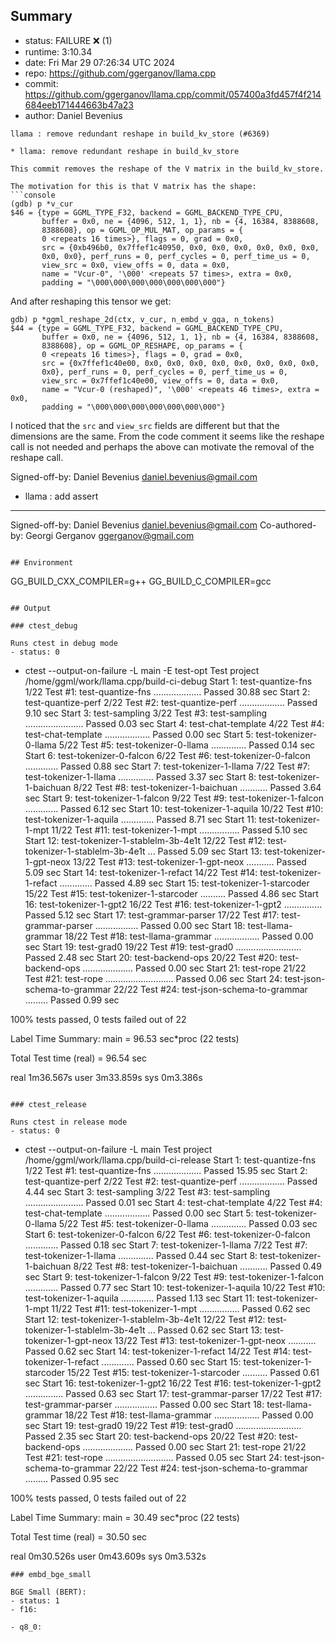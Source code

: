 ## Summary

- status:  FAILURE ❌ (1)
- runtime: 3:10.34
- date:    Fri Mar 29 07:26:34 UTC 2024
- repo:    https://github.com/ggerganov/llama.cpp
- commit:  https://github.com/ggerganov/llama.cpp/commit/057400a3fd457f4f214684eeb171444663b47a23
- author:  Daniel Bevenius
```
llama : remove redundant reshape in build_kv_store (#6369)

* llama: remove redundant reshape in build_kv_store

This commit removes the reshape of the V matrix in the build_kv_store.

The motivation for this is that V matrix has the shape:
```console
(gdb) p *v_cur
$46 = {type = GGML_TYPE_F32, backend = GGML_BACKEND_TYPE_CPU,
       buffer = 0x0, ne = {4096, 512, 1, 1}, nb = {4, 16384, 8388608,
       8388608}, op = GGML_OP_MUL_MAT, op_params = {
       0 <repeats 16 times>}, flags = 0, grad = 0x0,
       src = {0xb496b0, 0x7ffef1c40950, 0x0, 0x0, 0x0, 0x0, 0x0, 0x0,
       0x0, 0x0}, perf_runs = 0, perf_cycles = 0, perf_time_us = 0,
       view_src = 0x0, view_offs = 0, data = 0x0,
       name = "Vcur-0", '\000' <repeats 57 times>, extra = 0x0,
       padding = "\000\000\000\000\000\000\000"}
```
And after reshaping this tensor we get:
```console
gdb) p *ggml_reshape_2d(ctx, v_cur, n_embd_v_gqa, n_tokens)
$44 = {type = GGML_TYPE_F32, backend = GGML_BACKEND_TYPE_CPU,
       buffer = 0x0, ne = {4096, 512, 1, 1}, nb = {4, 16384, 8388608,
       8388608}, op = GGML_OP_RESHAPE, op_params = {
       0 <repeats 16 times>}, flags = 0, grad = 0x0,
       src = {0x7ffef1c40e00, 0x0, 0x0, 0x0, 0x0, 0x0, 0x0, 0x0, 0x0,
       0x0}, perf_runs = 0, perf_cycles = 0, perf_time_us = 0,
       view_src = 0x7ffef1c40e00, view_offs = 0, data = 0x0,
       name = "Vcur-0 (reshaped)", '\000' <repeats 46 times>, extra = 0x0,
       padding = "\000\000\000\000\000\000\000"}
```
I noticed that the `src` and `view_src` fields are different but that the
dimensions are the same. From the code comment it seems like the reshape
call is not needed and perhaps the above can motivate the removal of the
reshape call.

Signed-off-by: Daniel Bevenius <daniel.bevenius@gmail.com>

* llama : add assert

---------

Signed-off-by: Daniel Bevenius <daniel.bevenius@gmail.com>
Co-authored-by: Georgi Gerganov <ggerganov@gmail.com>
```

## Environment

```
GG_BUILD_CXX_COMPILER=g++
GG_BUILD_C_COMPILER=gcc
```

## Output

### ctest_debug

Runs ctest in debug mode
- status: 0
```
+ ctest --output-on-failure -L main -E test-opt
Test project /home/ggml/work/llama.cpp/build-ci-debug
      Start  1: test-quantize-fns
 1/22 Test  #1: test-quantize-fns ...................   Passed   30.88 sec
      Start  2: test-quantize-perf
 2/22 Test  #2: test-quantize-perf ..................   Passed    9.10 sec
      Start  3: test-sampling
 3/22 Test  #3: test-sampling .......................   Passed    0.03 sec
      Start  4: test-chat-template
 4/22 Test  #4: test-chat-template ..................   Passed    0.00 sec
      Start  5: test-tokenizer-0-llama
 5/22 Test  #5: test-tokenizer-0-llama ..............   Passed    0.14 sec
      Start  6: test-tokenizer-0-falcon
 6/22 Test  #6: test-tokenizer-0-falcon .............   Passed    0.88 sec
      Start  7: test-tokenizer-1-llama
 7/22 Test  #7: test-tokenizer-1-llama ..............   Passed    3.37 sec
      Start  8: test-tokenizer-1-baichuan
 8/22 Test  #8: test-tokenizer-1-baichuan ...........   Passed    3.64 sec
      Start  9: test-tokenizer-1-falcon
 9/22 Test  #9: test-tokenizer-1-falcon .............   Passed    6.12 sec
      Start 10: test-tokenizer-1-aquila
10/22 Test #10: test-tokenizer-1-aquila .............   Passed    8.71 sec
      Start 11: test-tokenizer-1-mpt
11/22 Test #11: test-tokenizer-1-mpt ................   Passed    5.10 sec
      Start 12: test-tokenizer-1-stablelm-3b-4e1t
12/22 Test #12: test-tokenizer-1-stablelm-3b-4e1t ...   Passed    5.09 sec
      Start 13: test-tokenizer-1-gpt-neox
13/22 Test #13: test-tokenizer-1-gpt-neox ...........   Passed    5.09 sec
      Start 14: test-tokenizer-1-refact
14/22 Test #14: test-tokenizer-1-refact .............   Passed    4.89 sec
      Start 15: test-tokenizer-1-starcoder
15/22 Test #15: test-tokenizer-1-starcoder ..........   Passed    4.86 sec
      Start 16: test-tokenizer-1-gpt2
16/22 Test #16: test-tokenizer-1-gpt2 ...............   Passed    5.12 sec
      Start 17: test-grammar-parser
17/22 Test #17: test-grammar-parser .................   Passed    0.00 sec
      Start 18: test-llama-grammar
18/22 Test #18: test-llama-grammar ..................   Passed    0.00 sec
      Start 19: test-grad0
19/22 Test #19: test-grad0 ..........................   Passed    2.48 sec
      Start 20: test-backend-ops
20/22 Test #20: test-backend-ops ....................   Passed    0.00 sec
      Start 21: test-rope
21/22 Test #21: test-rope ...........................   Passed    0.06 sec
      Start 24: test-json-schema-to-grammar
22/22 Test #24: test-json-schema-to-grammar .........   Passed    0.99 sec

100% tests passed, 0 tests failed out of 22

Label Time Summary:
main    =  96.53 sec*proc (22 tests)

Total Test time (real) =  96.54 sec

real	1m36.567s
user	3m33.859s
sys	0m3.386s
```

### ctest_release

Runs ctest in release mode
- status: 0
```
+ ctest --output-on-failure -L main
Test project /home/ggml/work/llama.cpp/build-ci-release
      Start  1: test-quantize-fns
 1/22 Test  #1: test-quantize-fns ...................   Passed   15.95 sec
      Start  2: test-quantize-perf
 2/22 Test  #2: test-quantize-perf ..................   Passed    4.44 sec
      Start  3: test-sampling
 3/22 Test  #3: test-sampling .......................   Passed    0.01 sec
      Start  4: test-chat-template
 4/22 Test  #4: test-chat-template ..................   Passed    0.00 sec
      Start  5: test-tokenizer-0-llama
 5/22 Test  #5: test-tokenizer-0-llama ..............   Passed    0.03 sec
      Start  6: test-tokenizer-0-falcon
 6/22 Test  #6: test-tokenizer-0-falcon .............   Passed    0.18 sec
      Start  7: test-tokenizer-1-llama
 7/22 Test  #7: test-tokenizer-1-llama ..............   Passed    0.44 sec
      Start  8: test-tokenizer-1-baichuan
 8/22 Test  #8: test-tokenizer-1-baichuan ...........   Passed    0.49 sec
      Start  9: test-tokenizer-1-falcon
 9/22 Test  #9: test-tokenizer-1-falcon .............   Passed    0.77 sec
      Start 10: test-tokenizer-1-aquila
10/22 Test #10: test-tokenizer-1-aquila .............   Passed    1.13 sec
      Start 11: test-tokenizer-1-mpt
11/22 Test #11: test-tokenizer-1-mpt ................   Passed    0.62 sec
      Start 12: test-tokenizer-1-stablelm-3b-4e1t
12/22 Test #12: test-tokenizer-1-stablelm-3b-4e1t ...   Passed    0.62 sec
      Start 13: test-tokenizer-1-gpt-neox
13/22 Test #13: test-tokenizer-1-gpt-neox ...........   Passed    0.62 sec
      Start 14: test-tokenizer-1-refact
14/22 Test #14: test-tokenizer-1-refact .............   Passed    0.60 sec
      Start 15: test-tokenizer-1-starcoder
15/22 Test #15: test-tokenizer-1-starcoder ..........   Passed    0.61 sec
      Start 16: test-tokenizer-1-gpt2
16/22 Test #16: test-tokenizer-1-gpt2 ...............   Passed    0.63 sec
      Start 17: test-grammar-parser
17/22 Test #17: test-grammar-parser .................   Passed    0.00 sec
      Start 18: test-llama-grammar
18/22 Test #18: test-llama-grammar ..................   Passed    0.00 sec
      Start 19: test-grad0
19/22 Test #19: test-grad0 ..........................   Passed    2.35 sec
      Start 20: test-backend-ops
20/22 Test #20: test-backend-ops ....................   Passed    0.00 sec
      Start 21: test-rope
21/22 Test #21: test-rope ...........................   Passed    0.05 sec
      Start 24: test-json-schema-to-grammar
22/22 Test #24: test-json-schema-to-grammar .........   Passed    0.95 sec

100% tests passed, 0 tests failed out of 22

Label Time Summary:
main    =  30.49 sec*proc (22 tests)

Total Test time (real) =  30.50 sec

real	0m30.526s
user	0m43.609s
sys	0m3.532s
```
### embd_bge_small

BGE Small (BERT):
- status: 1
- f16: 
```

```
- q8_0:
```

```

